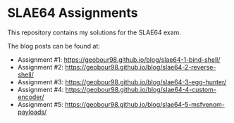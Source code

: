 # SLAE64 Assignments

This repository contains my solutions for the SLAE64 exam.

The blog posts can be found at:
- Assignment #1: https://geobour98.github.io/blog/slae64-1-bind-shell/
- Assignment #2: https://geobour98.github.io/blog/slae64-2-reverse-shell/
- Assignment #3: https://geobour98.github.io/blog/slae64-3-egg-hunter/
- Assignment #4: https://geobour98.github.io/blog/slae64-4-custom-encoder/
- Assignment #5: https://geobour98.github.io/blog/slae64-5-msfvenom-payloads/
